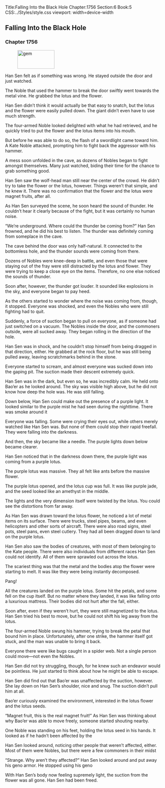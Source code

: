 Title:Falling Into the Black Hole 
Chapter:1756 
Section:6 
Book:5 
CSS:../Styles/style.css 
viewport: width=device-width
  
## Falling Into the Black Hole
### Chapter 1756 
<figure>
	<img src="../Images/gem.gif" alt="gem" id="gem" width="120" height="60" />
</figure>
  

  
  Han Sen felt as if something was wrong. He stayed outside the door and just watched.

The Noble that used the hammer to break the door swiftly went towards the metal vine. He grabbed the lotus and the flower.

Han Sen didn’t think it would actually be that easy to snatch, but the lotus and the flower were easily pulled down. The giant didn’t even have to use much strength.

The four-armed Noble looked delighted with what he had retrieved, and he quickly tried to put the flower and the lotus items into his mouth.

But before he was able to do so, the flash of a swordlight came toward him. A Kate Noble attacked, prompting him to fight back the aggressor with his hammer.

A mess soon unfolded in the cave, as dozens of Nobles began to fight amongst themselves. Many just watched, biding their time for the chance to grab something good.

Han Sen saw the wolf-head man still near the center of the crowd. He didn’t try to take the flower or the lotus, however. Things weren’t that simple, and he knew it. There was no confirmation that the flower and the lotus were magnet fruits, after all.

As Han Sen surveyed the scene, he soon heard the sound of thunder. He couldn’t hear it clearly because of the fight, but it was certainly no human noise.

“We’re underground. Where could the thunder be coming from?” Han Sen frowned, and he did his best to listen. The thunder was definitely coming from someplace in the cave.

The cave behind the door was only half-natural. It connected to the bottomless hole, and the thunder sounds were coming from there.

Dozens of Nobles were knee-deep in battle, and even those that were staying out of the fray were still distracted by the lotus and flower. They were trying to keep a close eye on the items. Therefore, no one else noticed the sounds of thunder.

Soon after, however, the thunder got louder. It sounded like explosions in the sky, and everyone began to pay heed.

As the others started to wonder where the noise was coming from, though, it stopped. Everyone was shocked, and even the Nobles who were still fighting had to quit.

Suddenly, a force of suction began to pull on everyone, as if someone had just switched on a vacuum. The Nobles inside the door, and the commoners outside, were all sucked away. They began rolling in the direction of the hole.

Han Sen was in shock, and he couldn’t stop himself from being dragged in that direction, either. He grabbed at the rock floor, but he was still being pulled away, leaving scratchmarks behind in the stone.

Everyone started to scream, and almost everyone was sucked down into the gaping pit. The suction made their descent extremely quick.

Han Sen was in the dark, but even so, he was incredibly calm. He held onto Bao’er as he looked around. The sky was visible high above, but he did not know how deep the hole was. He was still falling.

Down below, Han Sen could make out the presence of a purple light. It looked similar to the purple mist he had seen during the nighttime. There was smoke around it

Everyone was falling. Some were crying their eyes out, while others merely watched like Han Sen was. But none of them could stop their rapid freefall. They were falling into the darkness.

And then, the sky became like a needle. The purple lights down below became clearer.

Han Sen noticed that in the darkness down there, the purple light was coming from a purple lotus.

The purple lotus was massive. They all felt like ants before the massive flower.

The purple lotus opened, and the lotus cup was full. It was like purple jade, and the seed looked like an amethyst in the middle.

The lights and the very dimension itself were twisted by the lotus. You could see the distortions from far away.

As Han Sen was drawn toward the lotus flower, he noticed a lot of metal items on its surface. There were trucks, steel pipes, beams, and even helicopters and other sorts of aircraft. There were also road signs, steel pots, steel pans, even steel cutlery. They had all been dragged down to land on the purple lotus.

Han Sen also saw the bodies of creatures, with most of them belonging to the Kate people. There were also individuals from different races Han Sen could not identify. All of them were sprawled out across the lotus.

The scariest thing was that the metal and the bodies atop the flower were starting to melt. It was like they were being instantly decomposed.

Pang!

All the creatures landed on the purple lotus. Some hit the petals, and some fell on the cup itself. But no matter where they landed, it was like falling onto a luxurious mattress. Their bodies did not hurt after the fall, either.

Soon after, even if they weren’t hurt, they were still magnetized to the lotus. Han Sen tried his best to move, but he could not shift his leg away from the lotus.

The four-armed Noble swung his hammer, trying to break the petal that bound him in place. Unfortunately, after one strike, the hammer itself got stuck, and the man was unable to bring it back.

Everyone there were like bugs caught in a spider web. Not a single person could move—not even the Nobles.

Han Sen did not try struggling, though, for he knew such an endeavor would be pointless. He just started to think about how he might be able to escape.

Han Sen did find out that Bao’er was unaffected by the suction, however. She lay down on Han Sen’s shoulder, nice and snug. The suction didn’t pull him at all.

Bao’er curiously examined the environment, interested in the lotus flower and the lotus seeds.

“Magnet fruit, this is the real magnet fruit!” As Han Sen was thinking about why Bao’er was able to move freely, someone started shouting nearby.

One Noble was standing on his feet, holding the lotus seed in his hands. It looked as if he hadn’t been affected by the

Han Sen looked around, noticing other people that weren’t affected, either. Most of them were Nobles, but there were a few commoners in their midst

“Strange. Why aren’t they affected?” Han Sen looked around and put away his geno armor. He stopped using his geno

With Han Sen’s body now feeling supremely light, the suction from the flower was all gone. Han Sen had been freed.
